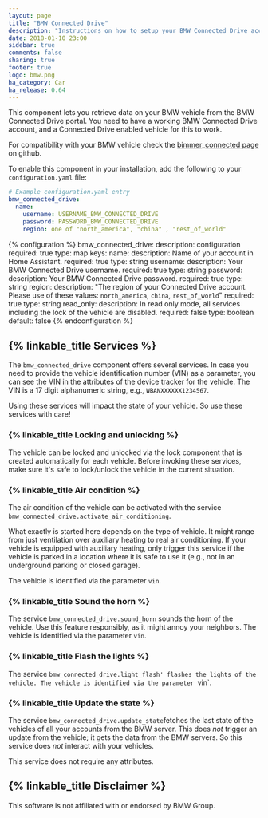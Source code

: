 ```yaml
---
layout: page
title: "BMW Connected Drive"
description: "Instructions on how to setup your BMW Connected Drive account with Home Assistant."
date: 2018-01-10 23:00
sidebar: true
comments: false
sharing: true
footer: true
logo: bmw.png
ha_category: Car
ha_release: 0.64
---
```


This component lets you retrieve data on your BMW vehicle from the BMW Connected Drive portal. You need to have a working BMW Connected Drive account, and a Connected Drive enabled vehicle for this to work.

For compatibility with your BMW vehicle check the [bimmer_connected page](https://github.com/m1n3rva/bimmer_connected) on github.

To enable this component in your installation, add the following to your
`configuration.yaml` file:

```yaml
# Example configuration.yaml entry
bmw_connected_drive:
  name:
    username: USERNAME_BMW_CONNECTED_DRIVE
    password: PASSWORD_BMW_CONNECTED_DRIVE
    region: one of "north_america", "china" , "rest_of_world"
```

{% configuration %}
bmw_connected_drive:
  description: configuration
  required: true
  type: map
  keys:
    name:
      description: Name of your account in Home Assistant.
      required: true
      type: string
    username:
      description: Your BMW Connected Drive username.
      required: true
      type: string
    password:
      description: Your BMW Connected Drive password.
      required: true
      type: string
    region:
      description: "The region of your Connected Drive account. Please use of these values: `north_america`, `china`, `rest_of_world`"
      required: true
      type: string
    read_only:
      description: In read only mode, all services including the lock of the vehicle are disabled.
      required: false
      type: boolean
      default: false
{% endconfiguration %}

## {% linkable_title Services %}

The `bmw_connected_drive` component offers several services. In case you need to provide the vehicle identification number (VIN) as a parameter, you can see the VIN in the attributes of the device tracker for the vehicle. The VIN is a 17 digit alphanumeric string, e.g., `WBANXXXXXX1234567`.

Using these services will impact the state of your vehicle. So use these services with care!

### {% linkable_title Locking and unlocking %}

The vehicle can be locked and unlocked via the lock component that is created automatically for each vehicle. Before invoking these services, make sure it's safe to lock/unlock the vehicle in the current situation.

### {% linkable_title Air condition %}

The air condition of the vehicle can be activated with the service `bmw_connected_drive.activate_air_conditioning`.

What exactly is started here depends on the type of vehicle. It might range from just ventilation over auxiliary heating to real air conditioning. If your vehicle is equipped with auxiliary heating, only trigger this service if the vehicle is parked in a location where it is safe to use it (e.g., not in an underground parking or closed garage). 

The vehicle is identified via the parameter `vin`.

### {% linkable_title Sound the horn %}

The service `bmw_connected_drive.sound_horn` sounds the horn of the vehicle. Use this feature responsibly, as it might annoy your neighbors. The vehicle is identified via the parameter `vin`. 

### {% linkable_title Flash the lights %}

The service `bmw_connected_drive.light_flash' flashes the lights of the vehicle. The vehicle is identified via the parameter `vin`.

### {% linkable_title Update the state %}

The service `bmw_connected_drive.update_state`fetches the last state of the vehicles of all your accounts from the BMW server. This does *not* trigger an update from the vehicle; it gets the data from the BMW servers. So this service does *not* interact with your vehicles. 

This service does not require any attributes.

## {% linkable_title Disclaimer %}

This software is not affiliated with or endorsed by BMW Group. 
